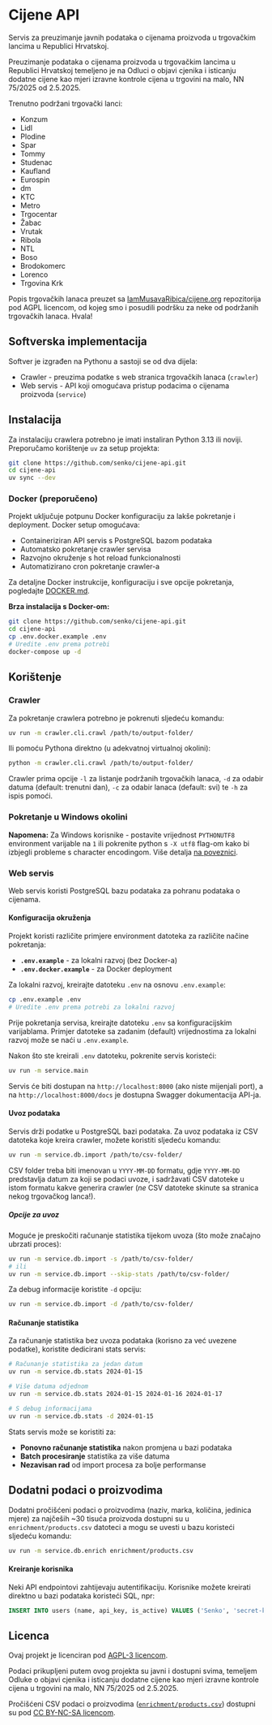 # Cijene API

Servis za preuzimanje javnih podataka o cijenama proizvoda u trgovačkim lancima u Republici Hrvatskoj.

Preuzimanje podataka o cijenama proizvoda u trgovačkim lancima u Republici Hrvatskoj
temeljeno je na Odluci o objavi cjenika i isticanju dodatne cijene kao mjeri izravne
kontrole cijena u trgovini na malo, NN 75/2025 od 2.5.2025.

Trenutno podržani trgovački lanci:

* Konzum
* Lidl
* Plodine
* Spar
* Tommy
* Studenac
* Kaufland
* Eurospin
* dm
* KTC
* Metro
* Trgocentar
* Žabac
* Vrutak
* Ribola
* NTL
* Boso
* Brodokomerc
* Lorenco
* Trgovina Krk

Popis trgovačkih lanaca preuzet sa [IamMusavaRibica/cijene.org](https://github.com/IamMusavaRibica/cijene.org) repozitorija
pod AGPL licencom, od kojeg smo i posudili podršku za neke od podržanih trgovačkih lanaca. Hvala!

## Softverska implementacija

Softver je izgrađen na Pythonu a sastoji se od dva dijela:

* Crawler - preuzima podatke s web stranica trgovačkih lanaca (`crawler`)
* Web servis - API koji omogućava pristup podacima o cijenama proizvoda (`service`)

## Instalacija

Za instalaciju crawlera potrebno je imati instaliran Python 3.13 ili noviji. Preporučamo korištenje `uv` za setup projekta:

```bash
git clone https://github.com/senko/cijene-api.git
cd cijene-api
uv sync --dev
```

### Docker (preporučeno)

Projekt uključuje potpunu Docker konfiguraciju za lakše pokretanje i deployment. Docker setup omogućava:

* Containeriziran API servis s PostgreSQL bazom podataka
* Automatsko pokretanje crawler servisa
* Razvojno okruženje s hot reload funkcionalnosti
* Automatizirano cron pokretanje crawler-a

Za detaljne Docker instrukcije, konfiguraciju i sve opcije pokretanja, pogledajte [DOCKER.md](DOCKER.md).

**Brza instalacija s Docker-om:**

```bash
git clone https://github.com/senko/cijene-api.git
cd cijene-api
cp .env.docker.example .env
# Uredite .env prema potrebi
docker-compose up -d
```

## Korištenje

### Crawler

Za pokretanje crawlera potrebno je pokrenuti sljedeću komandu:

```bash
uv run -m crawler.cli.crawl /path/to/output-folder/
```

Ili pomoću Pythona direktno (u adekvatnoj virtualnoj okolini):

```bash
python -m crawler.cli.crawl /path/to/output-folder/
```

Crawler prima opcije `-l` za listanje podržanih trgovačkih lanaca, `-d` za
odabir datuma (default: trenutni dan), `-c` za odabir lanaca (default: svi) te
`-h` za ispis pomoći.

### Pokretanje u Windows okolini

**Napomena:** Za Windows korisnike - postavite vrijednost `PYTHONUTF8` environment varijable na `1` ili pokrenite python s `-X utf8` flag-om kako bi izbjegli probleme s character encodingom. Više detalja [na poveznici](https://github.com/senko/cijene-api/issues/9#issuecomment-2911110424).

### Web servis

Web servis koristi PostgreSQL bazu podataka za pohranu podataka o cijenama.

#### Konfiguracija okruženja

Projekt koristi različite primjere environment datoteka za različite načine pokretanja:

- **`.env.example`** - za lokalni razvoj (bez Docker-a)
- **`.env.docker.example`** - za Docker deployment

Za lokalni razvoj, kreirajte datoteku `.env` na osnovu `.env.example`:

```bash
cp .env.example .env
# Uredite .env prema potrebi za lokalni razvoj
```

Prije pokretanja servisa, kreirajte datoteku `.env` sa konfiguracijskim varijablama.
Primjer datoteke sa zadanim (default) vrijednostima za lokalni razvoj može se naći u `.env.example`.

Nakon što ste kreirali `.env` datoteku, pokrenite servis koristeći:

```bash
uv run -m service.main
```

Servis će biti dostupan na `http://localhost:8000` (ako niste mijenjali port), a na
`http://localhost:8000/docs` je dostupna Swagger dokumentacija API-ja.

#### Uvoz podataka

Servis drži podatke u PostgreSQL bazi podataka. Za uvoz podataka iz CSV
datoteka koje kreira crawler, možete koristiti sljedeću komandu:

```bash
uv run -m service.db.import /path/to/csv-folder/
```

CSV folder treba biti imenovan u `YYYY-MM-DD` formatu, gdje `YYYY-MM-DD`
predstavlja datum za koji se podaci uvoze, i sadržavati CSV datoteke u
istom formatu kakve generira crawler (*ne* CSV datoteke skinute sa stranica
nekog trgovačkog lanca!).

##### Opcije za uvoz

Moguće je preskočiti računanje statistika tijekom uvoza (što može značajno ubrzati proces):

```bash
uv run -m service.db.import -s /path/to/csv-folder/
# ili
uv run -m service.db.import --skip-stats /path/to/csv-folder/
```

Za debug informacije koristite `-d` opciju:

```bash
uv run -m service.db.import -d /path/to/csv-folder/
```

#### Računanje statistika

Za računanje statistika bez uvoza podataka (korisno za već uvezene podatke), koristite dedicirani stats servis:

```bash
# Računanje statistika za jedan datum
uv run -m service.db.stats 2024-01-15

# Više datuma odjednom
uv run -m service.db.stats 2024-01-15 2024-01-16 2024-01-17

# S debug informacijama
uv run -m service.db.stats -d 2024-01-15
```

Stats servis može se koristiti za:
- **Ponovno računanje statistika** nakon promjena u bazi podataka
- **Batch procesiranje** statistika za više datuma
- **Nezavisan rad** od import procesa za bolje performanse

## Dodatni podaci o proizvodima

Dodatni pročišćeni podaci o proizvodima (naziv, marka, količina, jedinica mjere)
za najčeših ~30 tisuća proizvoda dostupni su u `enrichment/products.csv` datoteci
a mogu se uvesti u bazu koristeći sljedeću komandu:

```bash
uv run -m service.db.enrich enrichment/products.csv
```

#### Kreiranje korisnika

Neki API endpointovi zahtijevaju autentifikaciju. Korisnike možete kreirati
direktno u bazi podataka koristeći SQL, npr:

```sql
INSERT INTO users (name, api_key, is_active) VALUES ('Senko', 'secret-key', TRUE);
```

## Licenca

Ovaj projekt je licenciran pod [AGPL-3 licencom](LICENSE).

Podaci prikupljeni putem ovog projekta su javni i dostupni svima, temeljem
Odluke o objavi cjenika i isticanju dodatne cijene kao mjeri izravne
kontrole cijena u trgovini na malo, NN 75/2025 od 2.5.2025.

Pročišćeni CSV podaci o proizvodima
([`enrichment/products.csv`](enrichment/products.csv))
dostupni su pod [CC BY-NC-SA licencom](https://creativecommons.org/licenses/by-nc-sa/4.0/).
